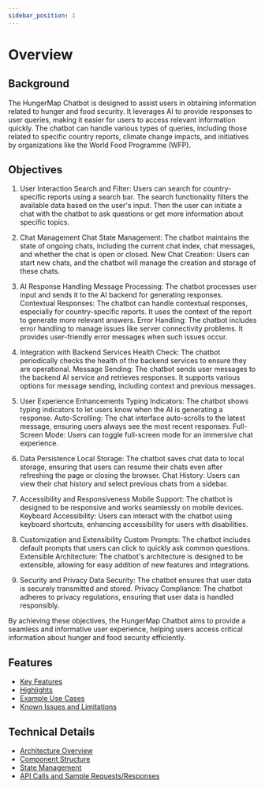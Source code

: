 ```yaml
---
sidebar_position: 1
---
```


# Overview
## Background
The HungerMap Chatbot is designed to assist users in obtaining information related to hunger and food security. It leverages AI to provide responses to user queries, making it easier for users to access relevant information quickly. The chatbot can handle various types of queries, including those related to specific country reports, climate change impacts, and initiatives by organizations like the World Food Programme (WFP).

## Objectives

1. User Interaction
Search and Filter: Users can search for country-specific reports using a search bar. The search functionality filters the available data based on the user's input. Then the user can initiate a chat with the chatbot to ask questions or get more information about specific topics.

2. Chat Management
Chat State Management: The chatbot maintains the state of ongoing chats, including the current chat index, chat messages, and whether the chat is open or closed. New Chat Creation: Users can start new chats, and the chatbot will manage the creation and storage of these chats.

3. AI Response Handling
Message Processing: The chatbot processes user input and sends it to the AI backend for generating responses. Contextual Responses: The chatbot can handle contextual responses, especially for country-specific reports. It uses the context of the report to generate more relevant answers. Error Handling: The chatbot includes error handling to manage issues like server connectivity problems. It provides user-friendly error messages when such issues occur.

4. Integration with Backend Services
Health Check: The chatbot periodically checks the health of the backend services to ensure they are operational. Message Sending: The chatbot sends user messages to the backend AI service and retrieves responses. It supports various options for message sending, including context and previous messages.

5. User Experience Enhancements
Typing Indicators: The chatbot shows typing indicators to let users know when the AI is generating a response. Auto-Scrolling: The chat interface auto-scrolls to the latest message, ensuring users always see the most recent responses. Full-Screen Mode: Users can toggle full-screen mode for an immersive chat experience.

6. Data Persistence
Local Storage: The chatbot saves chat data to local storage, ensuring that users can resume their chats even after refreshing the page or closing the browser. Chat History: Users can view their chat history and select previous chats from a sidebar.

7. Accessibility and Responsiveness
Mobile Support: The chatbot is designed to be responsive and works seamlessly on mobile devices. Keyboard Accessibility: Users can interact with the chatbot using keyboard shortcuts, enhancing accessibility for users with disabilities.

8. Customization and Extensibility
Custom Prompts: The chatbot includes default prompts that users can click to quickly ask common questions. Extensible Architecture: The chatbot's architecture is designed to be extensible, allowing for easy addition of new features and integrations.

9. Security and Privacy
Data Security: The chatbot ensures that user data is securely transmitted and stored. Privacy Compliance: The chatbot adheres to privacy regulations, ensuring that user data is handled responsibly.

By achieving these objectives, the HungerMap Chatbot aims to provide a seamless and informative user experience, helping users access critical information about hunger and food security efficiently.

## Features
- [Key Features](/Features/core.md)
- [Highlights](/Features/highlights.md)
- [Example Use Cases](/Features/examples.md)
- [Known Issues and Limitations](/Features/issues.md)

## Technical Details
- [Architecture Overview](/Technicality/architecture.md)
- [Component Structure](/Technicality/components.md)
- [State Management](/Technicality/state-management.md)
- [API Calls and Sample Requests/Responses](/Technicality/api.md)